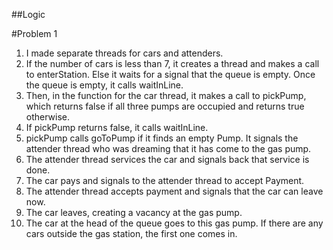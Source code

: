##Logic

#Problem 1

1. I made separate threads for cars and attenders.
2. If the number of cars is less than 7, it creates a thread and makes a call to enterStation. Else it waits for a signal that the queue is empty. Once the queue is empty, it calls waitInLine.
3. Then, in the function for the car thread, it makes a call to pickPump, which returns false if all three pumps are occupied and returns true otherwise.
4. If pickPump returns false, it calls waitInLine.
5. pickPump calls goToPump if it finds an empty Pump. It signals the attender thread who was dreaming that it has come to the gas pump.
6. The attender thread services the car and signals back that service is done.
7. The car pays and signals to the attender thread to accept Payment.
8. The attender thread accepts payment and signals that the car can leave now.
9. The car leaves, creating a vacancy at the gas pump. 
10. The car at the head of the queue goes to this gas pump. If there are any cars outside the gas station, the first one comes in.